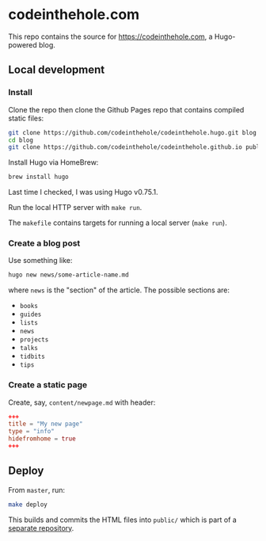 # codeinthehole.com

This repo contains the source for <https://codeinthehole.com>, a Hugo-powered
blog.

## Local development

### Install

Clone the repo then clone the Github Pages repo that contains compiled static
files:

```sh
git clone https://github.com/codeinthehole/codeinthehole.hugo.git blog
cd blog
git clone https://github.com/codeinthehole/codeinthehole.github.io public
```

Install Hugo via HomeBrew:

```sh
brew install hugo
```

Last time I checked, I was using Hugo v0.75.1.

Run the local HTTP server with `make run`.

The `makefile` contains targets for running a local server (`make run`).

### Create a blog post

Use something like:

```sh
hugo new news/some-article-name.md
```

where `news` is the "section" of the article. The possible sections are:

- `books`
- `guides`
- `lists`
- `news`
- `projects`
- `talks`
- `tidbits`
- `tips`

### Create a static page

Create, say, `content/newpage.md` with header:

```toml
+++
title = "My new page"
type = "info"
hidefromhome = true
+++
```

## Deploy

From `master`, run:

```sh
make deploy
```

This builds and commits the HTML files into `public/` which is part of a
[separate repository](https://github.com/codeinthehole/codeinthehole.github.io).
